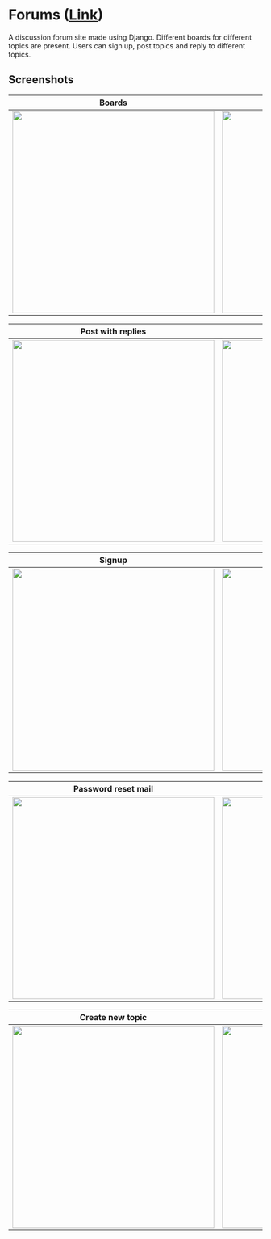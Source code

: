 # Forums ([Link](https://forums-babu-thomas.herokuapp.com/))
A discussion forum site made using Django. Different boards for different topics are present. Users can sign up, post topics and reply to different topics.
## Screenshots
| Boards | Topics |
| --- | --- |
|<img src="https://i.imgur.com/bQpr6xU.png" width=400></img> | <img src="https://i.imgur.com/4Iw2sto.png" width=400></img> |

| Post with replies | Login |
| --- | --- |
| <img src="https://i.imgur.com/haty8rI.png" width=400></img> | <img src="https://i.imgur.com/fZ0aPEF.png" width=400></img> |

| Signup | Reset password |
| --- | --- |
| <img src="https://i.imgur.com/udWb0jW.png" width=400></img> | <img src="https://i.imgur.com/2uTANJR.png" width=400></img> |

| Password reset mail | Set new password |
| --- | --- |
| <img src="https://i.imgur.com/NMiUix2.png" width=400></img> | <img src="https://i.imgur.com/7EiFmiE.png" width=400></img> |

| Create new topic | Reply to a post |
| --- | --- |
| <img src="https://i.imgur.com/wnBP0mJ.png" width=400></img> | <img src="https://i.imgur.com/5GDfZ02.png" width=400></img>
